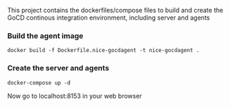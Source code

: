 This project contains the dockerfiles/compose files to build and create the GoCD continous integration environment, including server and agents

### Build the agent image
```
docker build -f Dockerfile.nice-gocdagent -t nice-gocdagent .
```

### Create the server and agents
```
docker-compose up -d
```

Now go to localhost:8153 in your web browser 
